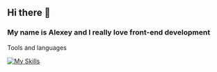 ## Hi there 👋
### My name is Alexey and I really love front-end development

Tools and languages

[![My Skills](https://skillicons.dev/icons?i=js,ts,react,redux,html,css,sass,tailwind,figma,webpack,vite)](https://skillicons.dev)
